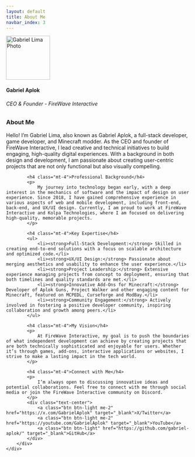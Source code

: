 ```yaml
---
layout: default
title: About Me
navbar_index: 3
---
```


<div class="text-center">
	<img class="rounded-circle" style="width: 120px;" src="{{ '/assets/img/profile.png' | absolute_url }}" alt="Gabriel Lima Photo">
	<br>
	<h4>Gabriel Aplok</h4>
	<h6 class="text-primary">CEO & Founder - FireWave Interactive</h6>
</div>

<div class="container mt-4">
	<div class="row">
		<div class="col-md-8 offset-md-2">
			<h3 class="text-center">About Me</h3>
			<p>
				Hello! I’m Gabriel Lima, also known as Gabriel Aplok, a full-stack developer, game developer, and Minecraft modder.
				As the CEO and founder of FireWave Interactive, I lead creative and technical initiatives to build engaging, high-quality digital experiences.
				With a background in both design and development, I am passionate about creating user-centric projects that are not only functional but also visually compelling.
			</p>

    		<h4 class="mt-4">Professional Background</h4>
    		<p>
    			My journey into technology began early, with a deep interest in the mechanics of software and the impact of design on user experience. Since 2018, I have gained comprehensive experience in various aspects of web and mobile development, including front-end, back-end, and UX/UI design. Currently, I am proud to work at FireWave Interactive and Kolpa Technologies, where I am focused on delivering high-quality, memorable projects.
    		</p>

    		<h4 class="mt-4">Key Expertise</h4>
    		<ul>
    			<li><strong>Full-Stack Development:</strong> Skilled in creating end-to-end solutions with a focus on scalable architecture and optimized code.</li>
    			<li><strong>UX/UI Design:</strong> Passionate about merging aesthetics and usability to enhance the user experience.</li>
    			<li><strong>Project Leadership:</strong> Extensive experience managing projects from concept to deployment, ensuring that both timelines and quality standards are met.</li>
    			<li><strong>Innovative Add-Ons for Minecraft:</strong> Developer of Aplok Guns, Project Walker and other engaging content for Minecraft, featured on MCPEDL, Curseforge and ModBay.</li>
    			<li><strong>Community Engagement:</strong> Actively involved in fostering a positive developer community, inspiring collaboration and growth among peers.</li>
    		</ul>

    		<h4 class="mt-4">My Vision</h4>
    		<p>
    			At FireWave Interactive, my goal is to push the boundaries of what independent development can achieve by creating projects that are both technically sophisticated and enjoyable for users. Whether it’s through games, add-ons, interactive applications or websites, I strive to make a lasting impact in the tech world.
    		</p>

    		<h4 class="mt-4">Connect with Me</h4>
    		<p>
    			I’m always open to discussing innovative ideas and potential collaborations. Feel free to connect with me through social media or join the FireWave Interactive community on Discord.
    		</p>
    		<div class="text-center">
    			<a class="btn btn-light me-2" href="https://x.com/GabrielAplok" target="_blank">X/Twitter</a>
    			<a class="btn btn-light me-2" href="https://youtube.com/GabrielAplok" target="_blank">YouTube</a>
    			<a class="btn btn-light" href="https://github.com/gabriel-aplok/" target="_blank">GitHub</a>
    		</div>
    	</div>
    </div>

</div>
